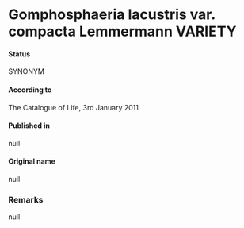 Gomphosphaeria lacustris var. compacta Lemmermann VARIETY
=======

#### Status
SYNONYM

#### According to
The Catalogue of Life, 3rd January 2011

#### Published in
null

#### Original name
null

### Remarks
null